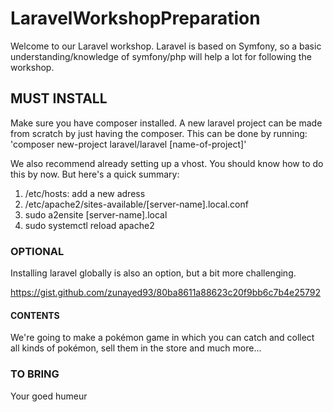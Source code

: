 # LaravelWorkshopPreparation

Welcome to our Laravel workshop.
Laravel is based on Symfony, so 
a basic understanding/knowledge of symfony/php 
will help a lot for following the workshop. 

## MUST INSTALL

Make sure you have composer installed. A new
laravel project can be made from scratch by just having 
the composer. This can be done by running:
'composer new-project laravel/laravel [name-of-project]'

We also recommend already setting up a vhost. You should know
how to do this by now. But here's a quick summary:
1. /etc/hosts: add a new adress
2. /etc/apache2/sites-available/[server-name].local.conf
3. sudo a2ensite [server-name].local
4. sudo systemctl reload apache2


### OPTIONAL

Installing laravel globally is also an option, but
a bit more challenging.
 
https://gist.github.com/zunayed93/80ba8611a88623c20f9bb6c7b4e25792


#### CONTENTS

We're going to make a pokémon game in which you can catch
and collect all kinds of pokémon, sell them in the store and
much more...

### TO BRING

Your goed humeur


